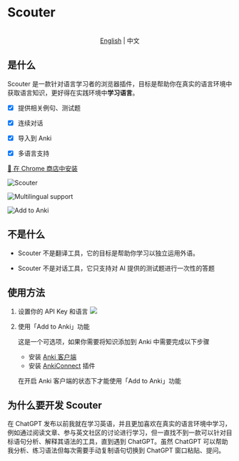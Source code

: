 # Scouter

<p align="center">
    <br> <a href="README.md">English</a> | 中文
</p>

## 是什么

Scouter 是一款针对语言学习者的浏览器插件，目标是帮助你在真实的语言环境中获取语言知识，更好得在实践环境中**学习语言**。

* [x] 提供相关例句、测试题

* [x] 连续对话

* [x] 导入到 Anki

* [x] 多语言支持

[🚀 在 Chrome 商店中安装](https://chrome.google.com/webstore/detail/scouter/mncfcjnabpfoagocanfjglfcpmmnkicb?hl=zh-CN&authuser=0)

![Scouter](https://jiangzilong-image.oss-cn-beijing.aliyuncs.com/uPic/CleanShot2023-04-1623.18.48@2x20230416231933.png)

![Multilingual support](https://jiangzilong-image.oss-cn-beijing.aliyuncs.com/uPic/YGWe3e20230416233244.jpg)

![Add to Anki](https://jiangzilong-image.oss-cn-beijing.aliyuncs.com/uPic/f4Av4c20230416233309.jpg)


## 不是什么

* Scouter 不是翻译工具，它的目标是帮助你学习以独立运用外语。

* Scouter 不是对话工具，它只支持对 AI 提供的测试题进行一次性的答题

## 使用方法

1. 设置你的 API Key 和语言
![](https://jiangzilong-image.oss-cn-beijing.aliyuncs.com/uPic/j9cVoy20230330112929.jpg)

2. 使用「Add to Anki」功能

    这是一个可选项，如果你需要将知识添加到 Anki 中需要完成以下步骤
    - 安装 [Anki 客户端](https://apps.ankiweb.net/)
    - 安装 [AnkiConnect](https://ankiweb.net/shared/info/2055492159) 插件

    在开启 Anki 客户端的状态下才能使用「Add to Anki」功能

## 为什么要开发 Scouter

在 ChatGPT 发布以前我就在学习英语，并且更加喜欢在真实的语言环境中学习，例如通过阅读文章、参与英文社区的讨论进行学习，但一直找不到一款可以针对目标语句分析、解释其语法的工具，直到遇到 ChatGPT。虽然 ChatGPT 可以帮助我分析、练习语法但每次需要手动复制语句切换到 ChatGPT 窗口粘贴、提问。